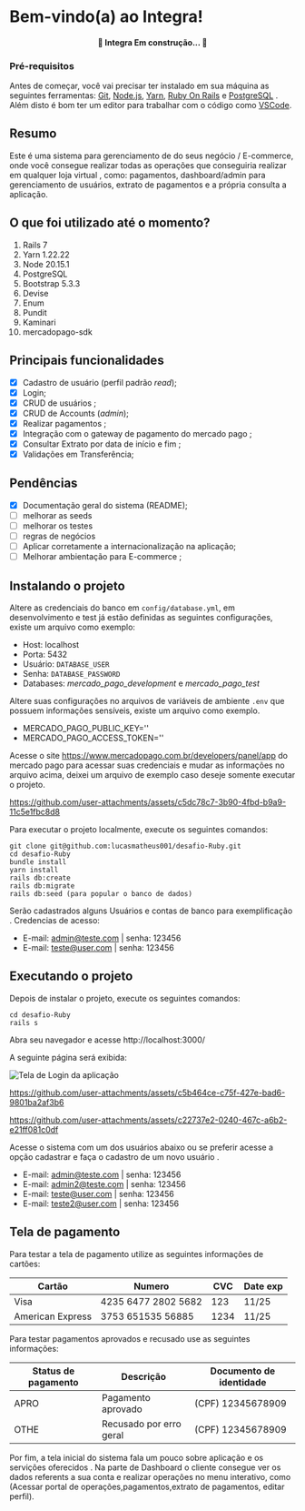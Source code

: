 # Bem-vindo(a) ao Integra!

<h4 align="center"> 🚧 Integra Em construção... 🚧 </h4>

### Pré-requisitos 

Antes de começar, você vai precisar ter instalado em sua máquina as seguintes ferramentas: [Git](https://git-scm.com), [Node.js](https://nodejs.org/en/), [Yarn](https://yarnpkg.com/), [Ruby On Rails](https://guides.rubyonrails.org/getting_started.html) e [PostgreSQL](https://www.postgresql.org/) . Além disto é bom ter um editor para trabalhar com o código como [VSCode](https://code.visualstudio.com/).

## Resumo

Este é uma sistema para gerenciamento de do seus negócio / E-commerce, onde você consegue realizar todas as operações que conseguiria realizar em qualquer loja virtual , como: pagamentos, dashboard/admin para gerenciamento de usuários, extrato de pagamentos e a própria consulta a aplicação.

## O que foi utilizado até o momento?

 1.  Rails 7
 2.  Yarn 1.22.22
 3.  Node 20.15.1
 4.  PostgreSQL
 5.  Bootstrap 5.3.3
 6.  Devise
 7.  Enum
 9.  Pundit
 10. Kaminari
 11. mercadopago-sdk
 
## Principais funcionalidades

 - [x] Cadastro de usuário (perfil padrão *read*);
 - [x] Login;
 - [x] CRUD de usuários ;
 - [x] CRUD de Accounts (*admin*);
 - [x] Realizar pagamentos ;
 - [x] Integração com o gateway de pagamento do mercado pago ;
 - [x] Consultar Extrato por data de início e fim ;
 - [x] Validações em Transferência;

## Pendências

 - [x] Documentação geral do sistema (README);
 - [ ] melhorar as seeds
 - [ ] melhorar os testes
 - [ ] regras de negócios
 - [ ] Aplicar corretamente a internacionalização na aplicação;
 - [ ] Melhorar ambientação para E-commerce ;

## Instalando o projeto

Altere as credenciais do banco em `config/database.yml`, em desenvolvimento e test já estão definidas as seguintes configurações, existe um arquivo como exemplo:

 - Host: localhost
 - Porta: 5432
 - Usuário: `DATABASE_USER`
 - Senha: `DATABASE_PASSWORD`
 - Databases: *mercado_pago_development* e *mercado_pago_test*

Altere suas configurações no arquivos de variáveis de ambiente `.env` que possuem informações sensíveis, existe um arquivo como exemplo.

- MERCADO_PAGO_PUBLIC_KEY=''
- MERCADO_PAGO_ACCESS_TOKEN=''

Acesse o site https://www.mercadopago.com.br/developers/panel/app do mercado pago para acessar suas credenciais e mudar as informações no arquivo acima, deixei um arquivo de exemplo caso deseje somente executar o projeto.

https://github.com/user-attachments/assets/c5dc78c7-3b90-4fbd-b9a9-11c5e1fbc8d8

Para executar o projeto localmente, execute os seguintes comandos:

    git clone git@github.com:lucasmatheus001/desafio-Ruby.git
    cd desafio-Ruby
    bundle install
    yarn install
    rails db:create
    rails db:migrate
    rails db:seed (para popular o banco de dados)

Serão cadastrados alguns Usuários e contas de banco para exemplificação . Credencias de acesso:

  - E-mail: admin@teste.com | senha: 123456
  - E-mail: teste@user.com  | senha: 123456

## Executando o projeto
Depois de instalar o projeto, execute os seguintes comandos:

    cd desafio-Ruby
    rails s 

Abra seu navegador e acesse http://localhost:3000/

A seguinte página será exibida:

![Tela de Login da aplicação](https://imgur.com/DFE7pxx.png)

https://github.com/user-attachments/assets/c5b464ce-c75f-427e-bad6-9801ba2af3b6

https://github.com/user-attachments/assets/c22737e2-0240-467c-a6b2-e21ff081c0df

Acesse o sistema com um dos usuários abaixo ou se preferir acesse a opção cadastrar e faça o cadastro de um novo usuário .
  - E-mail: admin@teste.com | senha: 123456
  - E-mail: admin2@teste.com | senha: 123456
  - E-mail: teste@user.com  | senha: 123456
  - E-mail: teste2@user.com  | senha: 123456
 
## Tela de pagamento
Para testar a tela de pagamento utilize as seguintes informações de cartões:

|Cartão| Numero| CVC  | Date exp | 
| --- | --- | --- | --- |
|Visa| 4235 6477 2802 5682 | 123  | 11/25|
|American Express | 3753 651535 56885| 1234 | 11/25|

Para testar pagamentos aprovados e recusado use as seguintes informações:

|Status de pagamento| Descrição| Documento de identidade|
| --- | --- | --- |
|APRO| Pagamento aprovado | (CPF) 12345678909|
|OTHE | Recusado por erro geral   | (CPF) 12345678909|

Por fim, a tela inicial do sistema fala um pouco sobre aplicação e os servições oferecidos . Na parte de Dashboard o cliente consegue ver os dados referents a sua conta e realizar operações no menu interativo, como (Acessar portal de operações,pagamentos,extrato de pagamentos, editar perfil).

